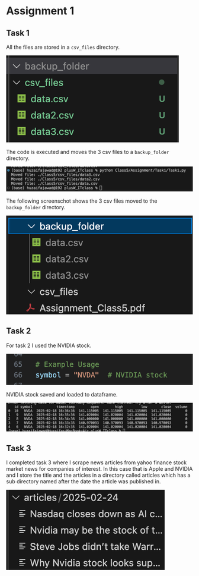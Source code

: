 # Assignment 1
## Task 1

All the files are stored in a `csv_files` directory. 

![alt text](Assets/image.png)

The code is executed and moves the 3 csv files to a `backup_folder` directory.

![alt text](Assets/executed_code1.png)

The following screenschot shows the 3 csv files moved to the `backup_folder` directory.

![alt text](Assets/image-1.png)

## Task 2

For task 2 I used the NVIDIA stock.

![alt text](Assets/Task2StockName.png)

NVIDIA stock saved and loaded to dataframe. 

![alt text](image.png)


## Task 3

I completed task 3 where I scrape news articles from yahoo finance stock market news for companies of interest. In this case that is Apple and NVIDIA and I store the title and the articles in a directory called articles which has a sub directory named after the date the article was published in.

![alt text](Assets/image3.png)